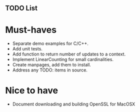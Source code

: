 ## TODO List

# Must-haves

* Separate demo examples for C/C++.
* Add unit tests.
* Add function to return number of updates to a context.
* Implement LinearCounting for small cardinalities.
* Create manpages, add them to install.
* Address any TODO: items in source.

# Nice to have
* Document downloading and building OpenSSL for MacOSX
